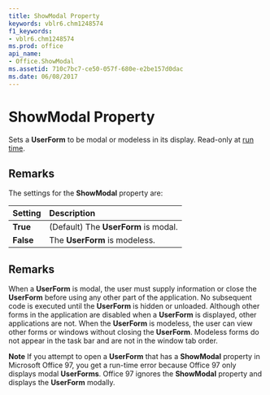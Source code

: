 ```yaml
---
title: ShowModal Property
keywords: vblr6.chm1248574
f1_keywords:
- vblr6.chm1248574
ms.prod: office
api_name:
- Office.ShowModal
ms.assetid: 710c7bc7-ce50-057f-680e-e2be157d0dac
ms.date: 06/08/2017
---
```



# ShowModal Property



Sets a  **UserForm** to be modal or modeless in its display. Read-only at [run time](../../Glossary/vbe-glossary.md#run-time).

## Remarks

The settings for the  **ShowModal** property are:


|**Setting**|**Description**|
|:-----|:-----|
|**True**|(Default) The  **UserForm** is modal.|
|**False**|The  **UserForm** is modeless.|


## Remarks

When a  **UserForm** is modal, the user must supply information or close the **UserForm** before using any other part of the application. No subsequent code is executed until the **UserForm** is hidden or unloaded. Although other forms in the application are disabled when a **UserForm** is displayed, other applications are not.
When the  **UserForm** is modeless, the user can view other forms or windows without closing the **UserForm**.
Modeless forms do not appear in the task bar and are not in the window tab order.

 **Note**  If you attempt to open a  **UserForm** that has a **ShowModal** property in Microsoft Office 97, you get a run-time error because Office 97 only displays modal **UserForms**. Office 97 ignores the **ShowModal** property and displays the **UserForm** modally.


